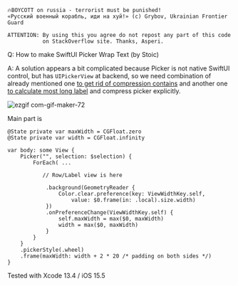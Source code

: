 ```
🔥BOYCOTT on russia - terrorist must be punished!
«Русский военный корабль, иди на хуй!» (c) Grybov, Ukrainian Frontier Guard

ATTENTION: By using this you agree do not repost any part of this code
           on StackOverflow site. Thanks, Asperi.
```

Q: How to make SwiftUI Picker Wrap Text (by Stoic)

A: A solution appears a bit complicated because Picker is not native SwiftUI control, but has `UIPickerView` at backend, 
so we need combination of already mentioned one [to get rid of compression contains](https://github.com/Asperi-Demo/4SwiftUI/blob/master/PlayOn_iOS/PlayOn_iOS/Findings/TestMultiPickersInRow.swift) and 
another one [to calculate most long label](https://github.com/Asperi-Demo/4SwiftUI/blob/master/Answers/Align_views_inside_Picker.md) and compress picker explicitly.

![ezgif com-gif-maker-72](https://user-images.githubusercontent.com/62171579/179418028-7483cbcd-212d-47b4-9603-0ea5fa5e3fa6.gif)

Main part is

    @State private var maxWidth = CGFloat.zero
	@State private var width = CGFloat.infinity

    var body: some View {
        Picker("", selection: $selection) {
            ForEach( ... 

               // Row/Label view is here

                .background(GeometryReader {
                    Color.clear.preference(key: ViewWidthKey.self,
                        value: $0.frame(in: .local).size.width)
                })
                .onPreferenceChange(ViewWidthKey.self) {
                    self.maxWidth = max($0, maxWidth)
                	width = max($0, maxWidth)
                }
            }
        }
        .pickerStyle(.wheel)
        .frame(maxWidth: width + 2 * 20 /* padding on both sides */)
    }

Tested with Xcode 13.4 / iOS 15.5

